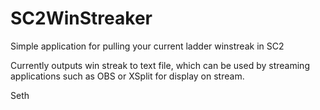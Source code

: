 # SC2WinStreaker
Simple application for pulling your current ladder winstreak in SC2

Currently outputs win streak to text file, which can be used by streaming applications such as OBS or XSplit for display
on stream.

Seth
